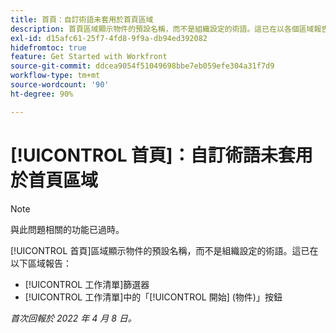 ```yaml
---
title: 首頁：自訂術語未套用於首頁區域
description: 首頁區域顯示物件的預設名稱，而不是組織設定的術語。這已在以各個區域報告。
exl-id: d15afc61-25f7-4fd8-9f9a-db94ed392082
hidefromtoc: true
feature: Get Started with Workfront
source-git-commit: ddcea9054f51049698bbe7eb059efe304a31f7d9
workflow-type: tm+mt
source-wordcount: '90'
ht-degree: 90%

---
```


# [!UICONTROL 首頁]：自訂術語未套用於首頁區域

>[!NOTE]
>
>與此問題相關的功能已過時。

[!UICONTROL 首頁]區域顯示物件的預設名稱，而不是組織設定的術語。這已在以下區域報告：

* [!UICONTROL 工作清單]篩選器
* [!UICONTROL 工作清單]中的「[!UICONTROL 開始] (物件)」按鈕

_首次回報於 2022 年 4 月 8 日。_
